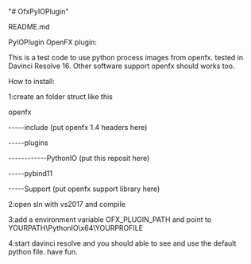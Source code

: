 "# OfxPyIOPlugin"

README.md

PyIOPlugin OpenFX plugin:

This is a test code to use python process images from openfx. tested in Davinci Resolve 16.
Other software support openfx should works too.


How to install:

1:create an folder struct like this

  openfx

-----include  (put openfx 1.4 headers here)

-----plugins

------------PythonIO  (put this reposit here)

-----pybind11

-----Support  (put openfx support library here)
  
 2:open sln with vs2017 and compile
 
 3:add a environment variable OFX_PLUGIN_PATH and point to YOURPATH\PythonIO\x64\YOURPROFILE
 
 4:start davinci resolve and you should able to see and use the default python file.
 have fun.
